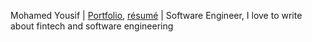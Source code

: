 Mohamed Yousif | [Portfolio](https://adonese.sd), [résumé](https://adonese.sd/bio) | Software Engineer, I love to write about fintech and software engineering